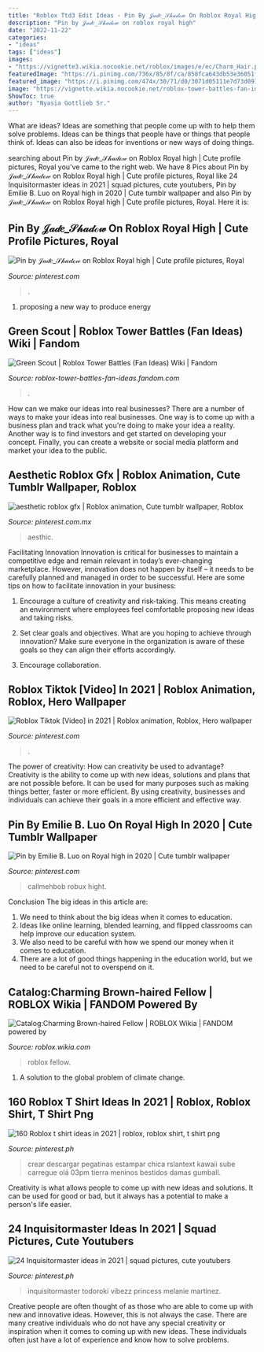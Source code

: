 ```yaml
---
title: "Roblox Ttd3 Edit Ideas - Pin By 𝒥𝒶𝒹𝑒_𝒮𝒽𝒶𝒹ℴ𝓌 On Roblox Royal High"
description: "Pin by 𝒥𝒶𝒹𝑒_𝒮𝒽𝒶𝒹ℴ𝓌 on roblox royal high"
date: "2022-11-22"
categories:
- "ideas"
tags: ["ideas"]
images:
- "https://vignette3.wikia.nocookie.net/roblox/images/e/ec/Charm_Hair.png/revision/latest?cb=20160610035201"
featuredImage: "https://i.pinimg.com/736x/85/8f/ca/858fca643db53e36051fdb9031c74c37.jpg"
featured_image: "https://i.pinimg.com/474x/30/71/d0/3071d05111e7d73d091a61f16af54605.jpg"
image: "https://vignette.wikia.nocookie.net/roblox-tower-battles-fan-ideas/images/e/e0/Screenshot_(108).png/revision/latest?cb=20190922222604"
ShowToc: true
author: "Nyasia Gottlieb Sr."
---
```



What are ideas?
Ideas are something that people come up with to help them solve problems. Ideas can be things that people have or things that people think of. Ideas can also be ideas for inventions or new ways of doing things.

	

		
searching about Pin by 𝒥𝒶𝒹𝑒_𝒮𝒽𝒶𝒹ℴ𝓌 on Roblox Royal high | Cute profile pictures, Royal you've came to the right web. We have 8 Pics about Pin by 𝒥𝒶𝒹𝑒_𝒮𝒽𝒶𝒹ℴ𝓌 on Roblox Royal high | Cute profile pictures, Royal like 24 Inquisitormaster ideas in 2021 | squad pictures, cute youtubers, Pin by Emilie B. Luo on Royal high in 2020 | Cute tumblr wallpaper and also Pin by 𝒥𝒶𝒹𝑒_𝒮𝒽𝒶𝒹ℴ𝓌 on Roblox Royal high | Cute profile pictures, Royal. Here it is:
		
    
## Pin By 𝒥𝒶𝒹𝑒_𝒮𝒽𝒶𝒹ℴ𝓌 On Roblox Royal High | Cute Profile Pictures, Royal

<img loading=lazy src="https://i.pinimg.com/736x/43/3a/b2/433ab296e585ff06db4645b198b5f4ba.jpg" onerror="this.onerror=null;this.src='https://tse1.mm.bing.net/th?id=OIP.x__BKyPahFMw3B3S2JFtPwHaEK&amp;pid=15.1';" alt="Pin by 𝒥𝒶𝒹𝑒_𝒮𝒽𝒶𝒹ℴ𝓌 on Roblox Royal high | Cute profile pictures, Royal">

_Source: pinterest.com_

>. 

	

1. proposing a new way to produce energy 

    
## Green Scout | Roblox Tower Battles (Fan Ideas) Wiki | Fandom

<img loading=lazy src="https://vignette.wikia.nocookie.net/roblox-tower-battles-fan-ideas/images/e/e0/Screenshot_(108).png/revision/latest?cb=20190922222604" onerror="this.onerror=null;this.src='https://tse4.mm.bing.net/th?id=OIP.md_28l9JDYVlhQEWHyMGngHaEP&amp;pid=15.1';" alt="Green Scout | Roblox Tower Battles (Fan Ideas) Wiki | Fandom">

_Source: roblox-tower-battles-fan-ideas.fandom.com_

>. 

	

How can we make our ideas into real businesses?
There are a number of ways to make your ideas into real businesses. One way is to come up with a business plan and track what you're doing to make your idea a reality. Another way is to find investors and get started on developing your concept. Finally, you can create a website or social media platform and market your idea to the public.

    
## Aesthetic Roblox Gfx | Roblox Animation, Cute Tumblr Wallpaper, Roblox

<img loading=lazy src="https://i.pinimg.com/736x/2a/9f/19/2a9f19e9e8043c166f201ade962f4d82.jpg" onerror="this.onerror=null;this.src='https://tse2.mm.bing.net/th?id=OIP.oyFlpqPvsiMwzCpGUc2_QAHaHa&amp;pid=15.1';" alt="aesthetic roblox gfx | Roblox animation, Cute tumblr wallpaper, Roblox">

_Source: pinterest.com.mx_

>aesthic. 

	

Facilitating Innovation
Innovation is critical for businesses to maintain a competitive edge and remain relevant in today’s ever-changing marketplace. However, innovation does not happen by itself – it needs to be carefully planned and managed in order to be successful. Here are some tips on how to facilitate innovation in your business:
1. Encourage a culture of creativity and risk-taking. This means creating an environment where employees feel comfortable proposing new ideas and taking risks.

2. Set clear goals and objectives. What are you hoping to achieve through innovation? Make sure everyone in the organization is aware of these goals so they can align their efforts accordingly.

3. Encourage collaboration.

    
## Roblox Tiktok [Video] In 2021 | Roblox Animation, Roblox, Hero Wallpaper

<img loading=lazy src="https://i.pinimg.com/736x/85/8f/ca/858fca643db53e36051fdb9031c74c37.jpg" onerror="this.onerror=null;this.src='https://tse4.mm.bing.net/th?id=OIP.cgGjH7SVsGP3CPdAnmE1GgHaNK&amp;pid=15.1';" alt="Roblox Tiktok [Video] in 2021 | Roblox animation, Roblox, Hero wallpaper">

_Source: pinterest.com_

>. 

	

The power of creativity: How can creativity be used to advantage?
Creativity is the ability to come up with new ideas, solutions and plans that are not possible before. It can be used for many purposes such as making things better, faster or more efficient. By using creativity, businesses and individuals can achieve their goals in a more efficient and effective way.

    
## Pin By Emilie B. Luo On Royal High In 2020 | Cute Tumblr Wallpaper

<img loading=lazy src="https://i.pinimg.com/736x/29/4b/c8/294bc8c34fa7f94f622a8e85e9baf01f.jpg" onerror="this.onerror=null;this.src='https://tse2.mm.bing.net/th?id=OIP.YU_Kd7P5DxBdLxlK7r1zRQHaHb&amp;pid=15.1';" alt="Pin by Emilie B. Luo on Royal high in 2020 | Cute tumblr wallpaper">

_Source: pinterest.com_

>callmehbob robux hight. 

	

Conclusion
The big ideas in this article are:
1. We need to think about the big ideas when it comes to education.
2. Ideas like online learning, blended learning, and flipped classrooms can help improve our education system.
3. We also need to be careful with how we spend our money when it comes to education.
4. There are a lot of good things happening in the education world, but we need to be careful not to overspend on it.

    
## Catalog:Charming Brown-haired Fellow | ROBLOX Wikia | FANDOM Powered By

<img loading=lazy src="https://vignette3.wikia.nocookie.net/roblox/images/e/ec/Charm_Hair.png/revision/latest?cb=20160610035201" onerror="this.onerror=null;this.src='https://tse4.mm.bing.net/th?id=OIP.nuh1_F1VJ1hvdL4Iv1Dv8gHaHa&amp;pid=15.1';" alt="Catalog:Charming Brown-haired Fellow | ROBLOX Wikia | FANDOM powered by">

_Source: roblox.wikia.com_

>roblox fellow. 

	

1. A solution to the global problem of climate change.

    
## 160 Roblox T Shirt Ideas In 2021 | Roblox, Roblox Shirt, T Shirt Png

<img loading=lazy src="https://i.pinimg.com/474x/30/71/d0/3071d05111e7d73d091a61f16af54605.jpg" onerror="this.onerror=null;this.src='https://tse3.mm.bing.net/th?id=OIP.rPvePV-jMd8zG6XUQ-L-1gAAAA&amp;pid=15.1';" alt="160 Roblox t shirt ideas in 2021 | roblox, roblox shirt, t shirt png">

_Source: pinterest.ph_

>crear descargar pegatinas estampar chica rslantext kawaii sube carregue olá 03pm tierra meninos bestidos damas gumball. 

	

Creativity is what allows people to come up with new ideas and solutions. It can be used for good or bad, but it always has a potential to make a person's life easier.

    
## 24 Inquisitormaster Ideas In 2021 | Squad Pictures, Cute Youtubers

<img loading=lazy src="https://i.pinimg.com/474x/16/7d/c9/167dc9c9e2beb873f3808d71b9cc7444.jpg" onerror="this.onerror=null;this.src='https://tse4.mm.bing.net/th?id=OIP.U1z7VgQhm94Rak1BVCpYqQAAAA&amp;pid=15.1';" alt="24 Inquisitormaster ideas in 2021 | squad pictures, cute youtubers">

_Source: pinterest.ph_

>inquisitormaster todoroki vibezz princess melanie martinez. 

	

Creative people are often thought of as those who are able to come up with new and innovative ideas. However, this is not always the case. There are many creative individuals who do not have any special creativity or inspiration when it comes to coming up with new ideas. These individuals often just have a lot of experience and know how to solve problems.

